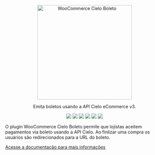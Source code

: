 <p align="center">
  <a href="#">
    <img width="300" alt="WooCommerce Cielo Boleto" src="https://santanamic.github.io/woo-cielo-boleto/_media/logo2.svg">
  </a>
</p> 

<p align="center">
  Emita boletos usando a API Cielo eCommerce v3.
</p>

<p align="center">
  <a href="#"><img src="https://img.shields.io/badge/php->=5.6-8892BF.svg"></a>
  <a href="#"><img src="https://img.shields.io/badge/license-GPLv2-brightgreen.svg?style=flat-square"></a>
  <a href="#"><img src="https://img.shields.io/appveyor/ci/gruntjs/grunt.svg"></a>
  <a href="https://www.paypal.com/cgi-bin/webscr?cmd=_s-xclick&hosted_button_id=SFLXNSMJU6S6G&source=url"><img src="https://img.shields.io/badge/%24-donate-ff69b4.svg?style=flat-square"></a>
  <a href="#"><img src="https://img.shields.io/badge/version-1.0.1-orange.svg"></a>
  <a href="#"><img src="https://img.shields.io/badge/wordpress-%3E%3D%204.6-blue.svg"></a>
</p>


O plugin WooCommerce Cielo Boleto permite que lojistas aceitem pagamentos via boleto usando a API Cielo. Ao finlizar uma compra os usuários são redirecionados para a URL do boleto.

[Acesse a documentação para mais informações](https://santanamic.github.io/woo-cielo-boleto/#/README)